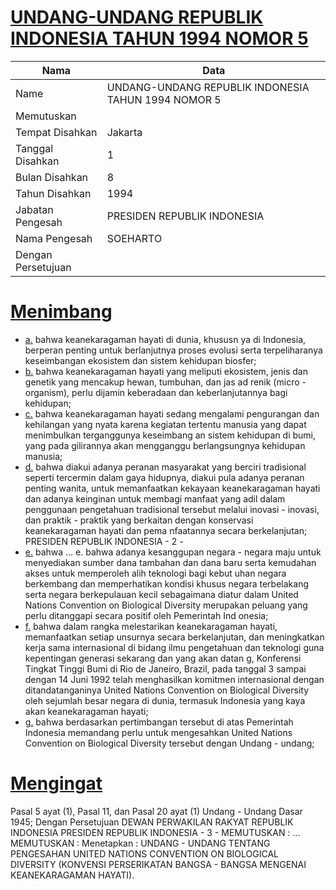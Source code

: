 # [UNDANG-UNDANG REPUBLIK INDONESIA TAHUN 1994 NOMOR 5](http://example.org/legal/document/uu/1994/5)

| Nama | Data |
| ------ | ----- |
|Name|UNDANG-UNDANG REPUBLIK INDONESIA TAHUN 1994 NOMOR 5|
|Memutuskan||
|Tempat Disahkan|Jakarta|
|Tanggal Disahkan|1|
|Bulan Disahkan|8|
|Tahun Disahkan|1994|
|Jabatan Pengesah|PRESIDEN REPUBLIK INDONESIA|
|Nama Pengesah|SOEHARTO|
|Dengan Persetujuan||
# [Menimbang](http://example.org/legal/document/uu/1994/5/menimbang)

* [a.](http://example.org/legal/document/uu/1994/5/menimbang/point/a) bahwa keanekaragaman hayati di dunia, khususn ya di Indonesia, berperan penting untuk berlanjutnya proses evolusi serta terpeliharanya keseimbangan ekosistem dan sistem kehidupan biosfer;
* [b.](http://example.org/legal/document/uu/1994/5/menimbang/point/b) bahwa keanekaragaman hayati yang meliputi ekosistem, jenis dan genetik yang mencakup hewan, tumbuhan, dan jas ad renik (micro - organism), perlu dijamin keberadaan dan keberlanjutannya bagi kehidupan;
* [c.](http://example.org/legal/document/uu/1994/5/menimbang/point/c) bahwa keanekaragaman hayati sedang mengalami pengurangan dan kehilangan yang nyata karena kegiatan tertentu manusia yang dapat menimbulkan terganggunya keseimbang an sistem kehidupan di bumi, yang pada gilirannya akan mengganggu berlangsungnya kehidupan manusia;
* [d.](http://example.org/legal/document/uu/1994/5/menimbang/point/d) bahwa diakui adanya peranan masyarakat yang berciri tradisional seperti tercermin dalam gaya hidupnya, diakui pula adanya peranan penting wanita, untuk memanfaatkan kekayaan keanekaragaman hayati dan adanya keinginan untuk membagi manfaat yang adil dalam penggunaan pengetahuan tradisional tersebut melalui inovasi - inovasi, dan praktik - praktik yang berkaitan dengan konservasi keanekaragaman hayati dan pema nfaatannya secara berkelanjutan; PRESIDEN REPUBLIK INDONESIA - 2 -
* [e.](http://example.org/legal/document/uu/1994/5/menimbang/point/e) bahwa ... e. bahwa adanya kesanggupan negara - negara maju untuk menyediakan sumber dana tambahan dan dana baru serta kemudahan akses untuk memperoleh alih teknologi bagi kebut uhan negara berkembang dan memperhatikan kondisi khusus negara terbelakang serta negara berkepulauan kecil sebagaimana diatur dalam United Nations Convention on Biological Diversity merupakan peluang yang perlu ditanggapi secara positif oleh Pemerintah Ind onesia;
* [f.](http://example.org/legal/document/uu/1994/5/menimbang/point/f) bahwa dalam rangka melestarikan keanekaragaman hayati, memanfaatkan setiap unsurnya secara berkelanjutan, dan meningkatkan kerja sama internasional di bidang ilmu pengetahuan dan teknologi guna kepentingan generasi sekarang dan yang akan datan g, Konferensi Tingkat Tinggi Bumi di Rio de Janeiro, Brazil, pada tanggal 3 sampai dengan 14 Juni 1992 telah menghasilkan komitmen internasional dengan ditandatanganinya United Nations Convention on Biological Diversity oleh sejumlah besar negara di dunia, termasuk Indonesia yang kaya akan keanekaragaman hayati;
* [g.](http://example.org/legal/document/uu/1994/5/menimbang/point/g) bahwa berdasarkan pertimbangan tersebut di atas Pemerintah Indonesia memandang perlu untuk mengesahkan United Nations Convention on Biological Diversity tersebut dengan Undang - undang;
# [Mengingat](http://example.org/legal/document/uu/1994/5/mengingat)
Pasal 5 ayat (1), Pasal 11, dan Pasal 20 ayat (1) Undang - Undang Dasar 1945; Dengan Persetujuan DEWAN PERWAKILAN RAKYAT REPUBLIK INDONESIA PRESIDEN REPUBLIK INDONESIA - 3 - MEMUTUSKAN : ... MEMUTUSKAN : Menetapkan : UNDANG - UNDANG TENTANG PENGESAHAN UNITED NATIONS CONVENTION ON BIOLOGICAL DIVERSITY (KONVENSI PERSERIKATAN BANGSA - BANGSA MENGENAI KEANEKARAGAMAN HAYATI).
